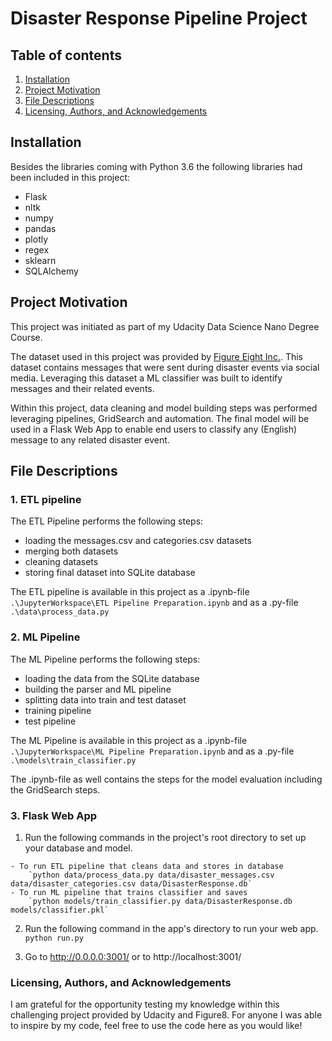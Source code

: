 # Disaster Response Pipeline Project

## Table of contents

1. [Installation](#installation)
2. [Project Motivation](#motivation)
3. [File Descriptions](#files)
4. [Licensing, Authors, and Acknowledgements](#licensing)

## Installation <a name ='installation'></a>
Besides the libraries coming with Python 3.6 the following libraries had been included in this project:
* Flask
* nltk
* numpy
* pandas
* plotly
* regex
* sklearn
* SQLAlchemy

## Project Motivation <a name ='motivation'></a>

This project was initiated as part of my Udacity Data Science Nano Degree Course.

The dataset used in this project was provided by [Figure Eight Inc.](https://en.wikipedia.org/wiki/Figure_Eight_Inc.). This dataset contains messages that were sent during disaster events via social media.
Leveraging this dataset a ML classifier was built to identify messages and their related events.

Within this project, data cleaning and model building steps was performed leveraging pipelines, GridSearch and automation. The final model will be used in a Flask Web App to enable end users to classify any (English) message to any related disaster event.

## File Descriptions <a name ='files'></a>
### 1. ETL pipeline
The ETL Pipeline performs the following steps:
* loading the messages.csv and categories.csv datasets
* merging both datasets
* cleaning datasets
* storing final dataset into SQLite database

The ETL pipeline is available in this project as a .ipynb-file `.\JupyterWorkspace\ETL Pipeline Preparation.ipynb` and as a .py-file `.\data\process_data.py`

### 2. ML Pipeline
The ML Pipeline performs the following steps:
* loading the data from the SQLite database
* building the parser and ML pipeline
* splitting data into train and test dataset
* training pipeline
* test pipeline

The ML Pipeline is available in this project as a .ipynb-file `.\JupyterWorkspace\ML Pipeline Preparation.ipynb` and as a .py-file `.\models\train_classifier.py`

The .ipynb-file as well contains the steps for the model evaluation including the GridSearch steps.

### 3. Flask Web App

  1. Run the following commands in the project's root directory to set up your database and model.

    - To run ETL pipeline that cleans data and stores in database
        `python data/process_data.py data/disaster_messages.csv data/disaster_categories.csv data/DisasterResponse.db`
    - To run ML pipeline that trains classifier and saves
        `python models/train_classifier.py data/DisasterResponse.db models/classifier.pkl`

  2. Run the following command in the app's directory to run your web app.
    `python run.py`

  3. Go to http://0.0.0.0:3001/ or to http://localhost:3001/

### Licensing, Authors, and Acknowledgements <a name ='licensing'></a>
I am grateful for the opportunity testing my knowledge within this challenging project provided by Udacity and Figure8. For anyone I was able to inspire by my code, feel free to use the code here as you would like!
